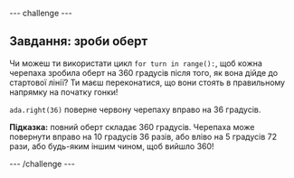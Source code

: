 --- challenge ---

## Завдання: зроби оберт

Чи можеш ти використати цикл `for turn in range():`, щоб кожна черепаха зробила оберт на 360 градусів після того, як вона дійде до стартової лінії? Ти маєш переконатися, що вони стоять в правильному напрямку на початку гонки!

`ada.right(36)` поверне червону черепаху вправо на 36 градусів.

**Підказка:** повний оберт складає 360 градусів. Черепаха може повернути вправо на 10 градусів 36 разів, або вліво на 5 градусів 72 рази, або будь-яким іншим чином, щоб вийшло 360!

--- /challenge ---